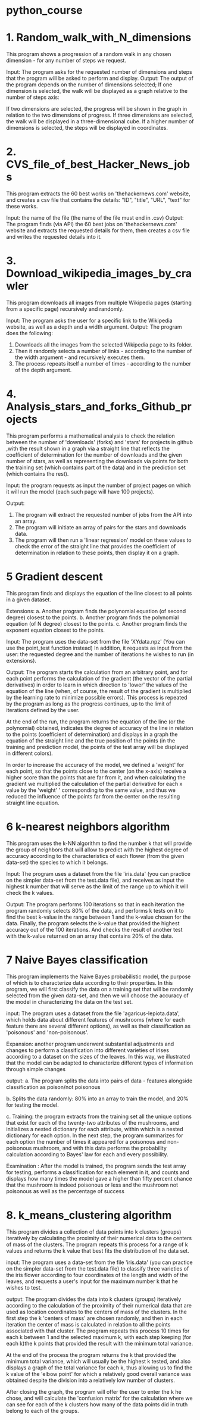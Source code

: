 # python_course

# 1. Random_walk_with_N_dimensions
This program shows a progression of a random walk in any chosen dimension - for any number of steps we request.

Input: The program asks for the requested number of dimensions and steps that the program will be asked to perform and display.
Output: The output of the program depends on the number of dimensions selected; If one dimension is selected, the walk will be displayed as a graph relative to the number of steps axis:

If two dimensions are selected, the progress will be shown in the graph in relation to the two dimensions of progress.
If three dimensions are selected, the walk will be displayed in a three-dimensional cube.
If a higher number of dimensions is selected, the steps will be displayed in coordinates.

# 2. CVS_file_of_best_Hacker_News_jobs
This program extracts the 60 best works on 'thehackernews.com' website, and creates a csv file that contains the details: "ID", "title", "URL", "text" for these works.

Input: the name of the file (the name of the file must end in .csv)
Output: The program finds (via API) the 60 best jobs on 'thehackernews.com' website and extracts the requested details for them, then creates a csv file and writes the requested details into it.
 
# 3. Download_wikipedia_images_by_crawler
This program downloads all images from multiple Wikipedia pages (starting from a specific page) recursively and randomly.

Input: The program asks the user for a specific link to the Wikipedia website, as well as a depth and a width argument.
Output: The program does the following:

1. Downloads all the images from the selected Wikipedia page to its folder.
2. Then it randomly selects a number of links - according to the number of the width argument - and recursively executes them.
3. The process repeats itself a number of times - according to the number of the depth argument.

# 4. Analysis_stars_and_forks_Github_projects
This program performs a mathematical analysis to check the relation between the number of 'downloads' (forks) and 'stars' for  projects in github ,with the result shown in a graph via a straight line that reflects the coefficient of determination for the number of downloads and the given number of stars, as well as representing the downloads via points for both the training set (which contains part of the data) and in the prediction set (which contains the rest).

Input: the program requests as input the number of project pages on which it will run the model (each such page will have 100 projects).

Output:
1. The program will extract the requested number of jobs from the API into an array.
2. The program will initiate an array of pairs for the stars and downloads  data.
3. The program will then run a 'linear regression' model on these values to check the error of the straight line that provides the coefficient of determination in relation to these points, then display it on a graph.

# 5 Gradient descent
This program finds and displays the equation of the line closest to all points in a given dataset.

Extensions:
a. Another program finds the polynomial equation (of  second degree) closest to the points.
b. Another program finds the polynomial equation (of  N degree) closest to the points.
c. Another program finds the exponent equation closest to the points.

Input:
The program uses the data-set from the file 'XYdata.npz' (You can use the point_test function instead)
In addition, it requests as input from the user: the requested degree and the number of iterations he wishes to run (in extensions).

Output:
The program starts the calculation from an arbitrary point, and for each point performs the calculation of the gradient (the vector of the partial derivatives) in order to learn in which direction to 'lower' the values of the equation of the line (when, of course, the result of the gradient is multiplied by the learning rate to minimize possible errors).
This process is repeated by the program as long as the progress continues, up to the limit of iterations defined by the user.

At the end of the run, the program returns the equation of the line (or the polynomial) obtained, indicates the degree of accuracy of the line in relation to the points (coefficient of determination) and displays in a graph the equation of the straight line and the true position of the points (in the training and prediction model, the points of the test array will be displayed in different colors).

In order to increase the accuracy of the model, we defined a 'weight' for each point, so that the points close to the center (on the x-axis) receive a higher score than the points that are far from it, and when calculating the gradient we multiplied the calculation of the partial derivative for each x value by the 'weight' ' corresponding to the same value, and thus we reduced the influence of the points far from the center on the resulting straight line equation.

# 6 k-nearest neighbors algorithm
This program uses the k-NN algorithm to find the number k that will provide the group of neighbors that will allow to predict with the highest degree of accuracy according to the characteristics of each flower (from the given data-set) the species to which it belongs.

Input:
The program uses a dataset from the file 'iris.data' (you can practice on the simpler data-set from the test.data file), and receives as input the highest k number that will serve as the limit of the range up to which it will check the k values.

Output:
The program performs 100 iterations so that in each iteration the program randomly selects 80% of the data, and performs k tests on it to find the best k-value in the range between 1 and the k-value chosen for the data.
Finally, the program selects the k-value that provided the highest accuracy out of the 100 iterations. And checks the result of another test with the k-value returned on an array that contains 20% of the data.

# 7 Naive Bayes classification
This program implements the Naive Bayes probabilistic model, the purpose of which is to characterize data according to their properties. In this program, we will first classify the data on a training set that will be randomly selected from the given data-set, and then we will choose the accuracy of the model in characterizing the data on the test set.

input:
The program uses a dataset from the file 'agaricus-lepiota.data', which holds data about different features of mushrooms (where for each feature there are several different options), as well as their  classification as 'poisonous' and 'non-poisonous'.

Expansion: another program underwent substantial adjustments and changes to perform a classification into different varieties of irises according to a dataset on the sizes of the leaves. In this way, we illustrated that the model can be adapted to characterize different types of information through simple changes

output:
a. The program splits the data into pairs of data - features alongside classification as poison/not poisonous 

b. Splits the data randomly: 80% into an array to train the model, and 20% for testing the model.

c. Training: the program extracts from the training set all the unique options that exist for each of the twenty-two attributes of the mushrooms, and initializes a nested dictionary for each attribute, within which is a nested dictionary for each option.
In the next step, the program summarizes for each option the number of times it appeared for a poisonous and non-poisonous mushroom, and with this data performs the probability calculation according to Bayes' law for each and every possibility.

Examination : After the model is trained, the program sends the test array for testing, performs a classification for each element in it, and counts and displays how many times the model gave a higher than fifty percent chance that the mushroom is indeed poisonous or less and the mushroom not poisonous as well as the percentage of success

# 8. k_means_clustering algorithm

This program divides a collection of data points into k clusters (groups) iteratively by calculating the proximity of their numerical data to the centers of mass of the clusters. The program repeats this process for a range of k values and returns the k value that best fits the distribution of the data set.

input:
The program uses a data-set from the file 'iris.data' (you can practice on the simpler data-set from the test.data file) to classify three varieties of the iris flower according to four coordinates of the length and width of the leaves, and requests a user's input for the maximum number k that he wishes to test.

output:
The program divides the data into k clusters (groups) iteratively according to the calculation of the proximity of their numerical data that are used as location coordinates to the centers of mass of the clusters.
In the first step the k 'centers of mass' are chosen randomly, and then in each iteration the center of mass is calculated in relation to all the points associated with that cluster.
The program repeats this process 10 times for each k between 1 and the selected maximum k, with each step keeping (for each k)the k points that provided the result with the minimum total variance.

At the end of the process the program returns the k that provided the minimum total variance, which will usually be the highest k tested, and also displays a graph of the total variance for each k, thus allowing us to find the k value of the 'elbow point' for which a relatively good overall variance was obtained despite the division into a relatively low number of clusters.

After closing the graph, the program will offer the user to enter the k he chose, and will calculate the 'confusion matrix' for the calculation where we can see for each of the k clusters how many of the data points did in truth belong to each of the groups.
